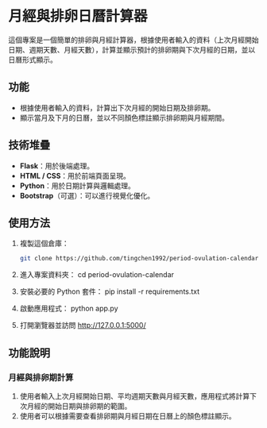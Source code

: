 #  月經與排卵日曆計算器 

這個專案是一個簡單的排卵與月經計算器，根據使用者輸入的資料（上次月經開始日期、週期天數、月經天數），計算並顯示預計的排卵期與下次月經的日期，並以日曆形式顯示。

## 功能
- 根據使用者輸入的資料，計算出下次月經的開始日期及排卵期。
- 顯示當月及下月的日曆，並以不同顏色標註顯示排卵期與月經期間。

## 技術堆疊
- **Flask**：用於後端處理。
- **HTML / CSS**：用於前端頁面呈現。
- **Python**：用於日期計算與邏輯處理。
- **Bootstrap**（可選）：可以進行視覺化優化。

## 使用方法

1. 複製這個倉庫：
   ```bash
   git clone https://github.com/tingchen1992/period-ovulation-calendar.git

2. 進入專案資料夾：
cd period-ovulation-calendar

3. 安裝必要的 Python 套件：
pip install -r requirements.txt

4. 啟動應用程式：
python app.py

5. 打開瀏覽器並訪問 http://127.0.0.1:5000/

## 功能說明
### 月經與排卵期計算
1. 使用者輸入上次月經開始日期、平均週期天數與月經天數，應用程式將計算下次月經的開始日期與排卵期的範圍。
2. 使用者可以根據需要查看排卵期與月經日期在日曆上的顏色標註顯示。



